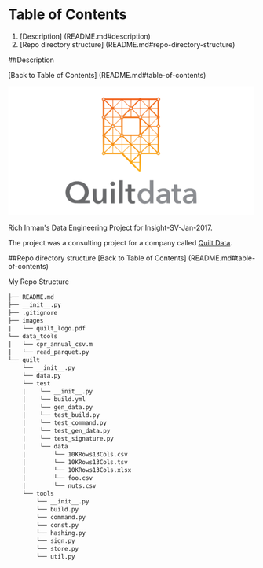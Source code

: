 # Table of Contents

1. [Description] (README.md#description)
2. [Repo directory structure] (README.md#repo-directory-structure)

##Description

[Back to Table of Contents] (README.md#table-of-contents)

<img src="./images/quilt_data.png" width="500">

Rich Inman's Data Engineering Project for Insight-SV-Jan-2017.

The project was a consulting project for a company called [Quilt Data](https://www.quiltdata.com).

##Repo directory structure
[Back to Table of Contents] (README.md#table-of-contents)

My Repo Structure

	├── README.md 
	├── __init__.py
	├── .gitignore
	├── images
	|   └── quilt_logo.pdf
	└── data_tools
	|   └── cpr_annual_csv.m
	|   └── read_parquet.py
	└── quilt
	    └── __init__.py
	    └── data.py
	    └── test
	    |    └── __init__.py
	    |    └── build.yml
	    |    └── gen_data.py
	    |    └── test_build.py
	    |    └── test_command.py
	    |    └── test_gen_data.py
	    |    └── test_signature.py
	    |    └── data
	    |        └── 10KRows13Cols.csv
	    |        └── 10KRows13Cols.tsv
	    |        └── 10KRows13Cols.xlsx
	    |        └── foo.csv
	    |        └── nuts.csv
	    └── tools
	        └── __init__.py
	        └── build.py
	        └── command.py
	        └── const.py
	        └── hashing.py
	        └── sign.py
	        └── store.py
	        └── util.py
